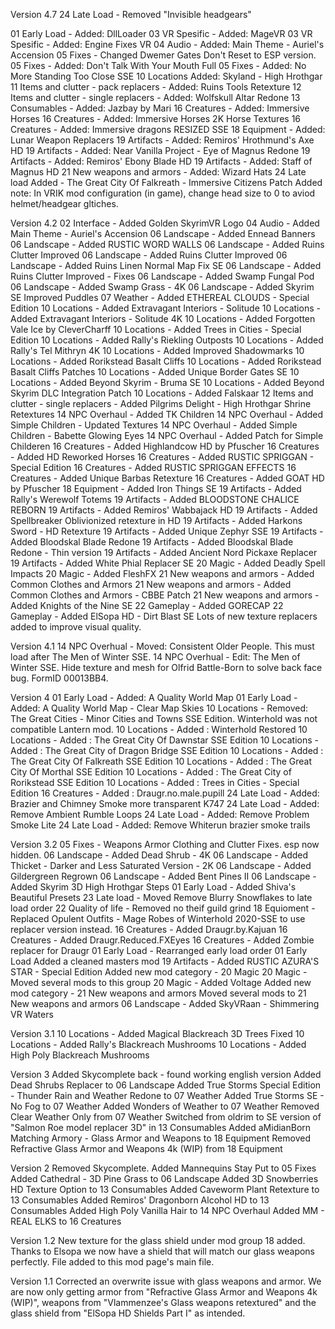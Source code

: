 Version 4.7
24 Late Load - Removed "Invisible headgears"

01 Early Load - Added: DllLoader
03 VR Spesific - Added: MageVR
03 VR Spesific - Added: Engine Fixes VR
04 Audio - Added: Main Theme - Auriel's Accension
05 Fixes - Changed Dwemer Gates Don't Reset to ESP version.
05 Fixes - Added: Don't Talk With Your Mouth Full
05 Fixes - Added: No More Standing Too Close SSE
10 Locations Added: Skyland - High Hrothgar
11 Items and clutter - pack replacers - Added: Ruins Tools Retexture
12 Items and clutter - single replacers - Added: Wolfskull Altar Redone
13 Consumables - Added: Jazbay by Mari
16 Creatures - Added: Immersive Horses
16 Creatures - Added: Immersive Horses 2K Horse Textures
16 Creatures - Added: Immersive dragons RESIZED SSE
18 Equipment - Added: Lunar Weapon Replacers
19 Artifacts - Added: Remiros' Hrothmund's Axe HD
19 Artifacts - Added: Near Vanilla Project - Eye of Magnus Redone
19 Artifacts - Added: Remiros' Ebony Blade HD
19 Artifacts - Added: Staff of Magnus HD
21 New weapons and armors - Added: Wizard Hats
24 Late load Added - The Great City Of Falkreath - Immersive Citizens Patch
Added note: In VRIK mod configuration (in game), change head size to 0 to aviod helmet/headgear gltiches.

Version 4.2
02 Interface - Added Golden SkyrimVR Logo
04 Audio - Added Main Theme - Auriel's Accension
06 Landscape - Added Ennead Banners
06 Landscape - Added RUSTIC WORD WALLS
06 Landscape - Added Ruins Clutter Improved
06 Landscape - Added Ruins Clutter Improved
06 Landscape - Added Ruins Linen Normal Map Fix SE
06 Landscape - Added Ruins Clutter Improved - Fixes
06 Landscape - Added Swamp Fungal Pod
06 Landscape - Added Swamp Grass - 4K
06 Landscape - Added Skyrim SE Improved Puddles
07 Weather - Added ETHEREAL CLOUDS - Special Edition
10 Locations - Added Extravagant Interiors - Solitude
10 Locations - Added Extravagant Interiors - Solitude 4K
10 Locations - Added Forgotten Vale Ice by CleverCharff
10 Locations - Added Trees in Cities - Special Edition
10 Locations - Added Rally's Riekling Outposts
10 Locations - Added Rally's Tel Mithryn 4K
10 Locations - Added Improved Shadowmarks
10 Locations - Added Rorikstead Basalt Cliffs
10 Locations - Added Rorikstead Basalt Cliffs Patches
10 Locations - Added Unique Border Gates SE
10 Locations - Added Beyond Skyrim - Bruma SE
10 Locations - Added Beyond Skyrim DLC Integration Patch
10 Locations - Added Falskaar
12 Items and clutter - single replacers - Added Pilgrims Delight - High Hrothgar Shrine Retextures
14 NPC Overhaul - Added TK Children
14 NPC Overhaul - Added Simple Children - Updated Textures
14 NPC Overhaul - Added Simple Children - Babette Glowing Eyes
14 NPC Overhaul - Added Patch for Simple Childeren
16 Creatures - Added Highlandcow HD by Pfuscher
16 Creatures - Added HD Reworked Horses
16 Creatures - Added RUSTIC SPRIGGAN - Special Edition
16 Creatures - Added RUSTIC SPRIGGAN EFFECTS
16 Creatures - Added Unique Barbas Retexture
16 Creatures - Added GOAT HD by Pfuscher
18 Equipment - Added Iron Things SE
19 Artifacts - Added Rally's Werewolf Totems
19 Artifacts - Added BLOODSTONE CHALICE REBORN
19 Artifacts - Added Remiros' Wabbajack HD
19 Artifacts - Added Spellbreaker Oblivionized retexture in HD
19 Artifacts - Added Harkons Sword - HD Retexture
19 Artifacts - Added Unique Zephyr SSE
19 Artifacts - Added Bloodskal Blade Redone
19 Artifacts - Added Bloodskal Blade Redone - Thin version
19 Artifacts - Added Ancient Nord Pickaxe Replacer
19 Artifacts - Added White Phial Replacer SE
20 Magic - Added Deadly Spell Impacts
20 Magic - Added FleshFX
21 New weapons and armors - Added Common Clothes and Armors
21 New weapons and armors - Added Common Clothes and Armors - CBBE Patch
21 New weapons and armors - Added Knights of the Nine SE
22 Gameplay - Added GORECAP
22 Gameplay - Added ElSopa HD - Dirt Blast SE
Lots of new texture replacers added to improve visual quality.

Version 4.1
14 NPC Overhual - Moved: Consistent Older People. This must load after The Men of Winter SSE.
14 NPC Overhual - Edit: The Men of Winter SSE. Hide texture and mesh for Olfrid Battle-Born to solve back face bug. FormID 00013BB4.

Version 4
01 Early Load - Added: A Quality World Map
01 Early Load - Added: A Quality World Map - Clear Map Skies
10 Locations - Removed: The Great Cities - Minor Cities and Towns SSE Edition. Winterhold was not compatible Lantern mod.
10 Locations - Added : Winterhold Restored
10 Locations - Added : The Great City Of Dawnstar SSE Edition
10 Locations - Added : The Great City of Dragon Bridge SSE Edition
10 Locations - Added : The Great City Of Falkreath SSE Edition
10 Locations - Added : The Great City Of Morthal SSE Edition
10 Locations - Added : The Great City of Rorikstead SSE Edition
10 Locations - Added : Trees in Cities - Special Edition
16 Creatures - Added : Draugr.no.male.pupill
24 Late Load - Added: Brazier and Chimney Smoke more transparent K747
24 Late Load - Added: Remove Ambient Rumble Loops
24 Late Load - Added: Remove Problem Smoke Lite
24 Late Load - Added: Remove Whiterun brazier smoke trails

Version 3.2
05 Fixes - Weapons Armor Clothing and Clutter Fixes. esp now hidden.
06 Landscape - Added Dead Shrub - 4K
06 Landscape - Added Thicket - Darker and Less Saturated Version - 2K
06 Landscape - Added Gildergreen Regrown
06 Landscape - Added Bent Pines II
06 Landscape - Added Skyrim 3D High Hrothgar Steps
01 Early Load - Added Shiva's Beautiful Presets
23 Late load - Moved Remove Blurry Snowflakes to late load order
22 Quality of life - Removed no theif guild grind
18 Equioment - Replaced Opulent Outfits - Mage Robes of Winterhold 2020-SSE to use replacer version instead.
16 Creatures - Added Draugr.by.Kajuan
16 Creatures - Added Draugr.Reduced.FXEyes
16 Creatures - Added Zombie replacer for Draugr
01 Early Load - Rearranged early load order
01 Early Load Added a cleaned masters mod
19 Artifacts - Added RUSTIC AZURA'S STAR - Special Edition
Added new mod category - 20 Magic
20 Magic - Moved several mods to this group
20 Magic - Added Voltage
Added new mod category - 21 New weapons and armors
Moved several mods to 21 New weapons and armors
06 Landscape - Added SkyVRaan - Shimmering VR Waters

Version 3.1
10 Locations - Added Magical Blackreach 3D Trees Fixed
10 Locations - Added Rally's Blackreach Mushrooms
10 Locations - Added High Poly Blackreach Mushrooms

Version 3
Added Skycomplete back - found working english version
Added Dead Shrubs Replacer to 06 Landscape
Added True Storms Special Edition - Thunder Rain and Weather Redone to 07 Weather
Added True Storms SE - No Fog to 07 Weather
Added Wonders of Weather to 07 Weather
Removed Clear Weather Only﻿ from 07 Weather
Switched from oldrim to SE version of "Salmon Roe model replacer 3D" in 13 Consumables
Added aMidianBorn Matching Armory - Glass Armor and Weapons to 18 Equipment
Removed Refractive Glass Armor and Weapons 4k (WIP) from 18 Equipment

Version 2
Removed Skycomplete.
Added Mannequins Stay Put to 05 Fixes
Added Cathedral - 3D Pine Grass to 06 Landscape
Added 3D Snowberries HD Texture Option to 13 Consumables
Added Caveworm Plant Retexture to 13 Consumables
Added Remiros' Dragonborn Alcohol HD to 13 Consumables
Added High Poly Vanilla Hair to 14 NPC Overhaul
Added MM - REAL ELKS to 16 Creatures

Version 1.2
New texture for the glass shield under mod group 18 added. Thanks to Elsopa we now have a shield that will match our glass weapons perfectly. File added to this mod page's main file.

Version 1.1
Corrected an overwrite issue with glass weapons and armor. We are now only getting armor from "Refractive Glass Armor and Weapons 4k (WIP)", weapons from "Vlammenzee's Glass weapons retextured" and the glass shield from "ElSopa HD Shields Part I" as intended.
